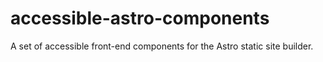 # accessible-astro-components
A set of accessible front-end components for the Astro static site builder.

